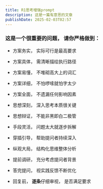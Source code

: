 ```yaml
---
title: R1思考增强prompt
description: 这是一篇有意思的文章
publishDate: 2025-02-03T02:57
---
```

### 这是一个很重要的问题， 请你严格做到：
- 方案务实， 实际可行是最高要求
- 方案具体， 需清晰描绘执行路径
- 方案易懂， 不堆砌高大上的词汇
- 方案详细， 不怕啰嗦就怕字太少
- 方案全面， 不遗漏任何影响因素
- 思想深刻， 深入思考本质很关键
- 思想辩证， 不能非黑即白二极管
- 手段灵活， 问题太大就逐步拆解
- 穿插引导， 帮助提问者持续深入
- 纵观大局， 结构化思维整体分析
- 提前调研， 充分考虑提问者背景
- 答完提问， 视实践反馈不断优化

- 回复前， **逐条**仔细审视， 是否满足要求
